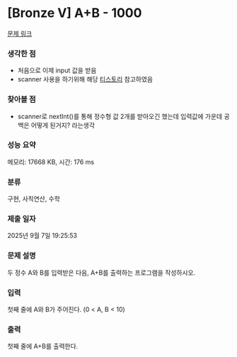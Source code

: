 # [Bronze V] A+B - 1000 

[문제 링크](https://www.acmicpc.net/problem/1000) 

### 생각한 점
- 처음으로 이제 input 값을 받음
- scanner 사용을 하기위해 해당 [티스토리](https://st-lab.tistory.com/92) 참고하였음

### 찾아볼 점
- scanner로 nextInt()를 통해 정수형 값 2개를 받아오긴 했는데 입력값에 가운데 공백은 어떻게 된거지? 라는생각


### 성능 요약

메모리: 17668 KB, 시간: 176 ms

### 분류

구현, 사칙연산, 수학

### 제출 일자

2025년 9월 7일 19:25:53

### 문제 설명

<p>두 정수 A와 B를 입력받은 다음, A+B를 출력하는 프로그램을 작성하시오.</p>

### 입력 

 <p>첫째 줄에 A와 B가 주어진다. (0 < A, B < 10)</p>

### 출력 

 <p>첫째 줄에 A+B를 출력한다.</p>

